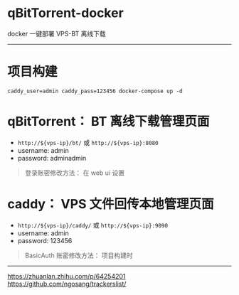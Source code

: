 # qBitTorrent-docker

docker 一键部署 VPS-BT 离线下载

------


# 项目构建

`caddy_user=admin caddy_pass=123456 docker-compose up -d`


# qBitTorrent： BT 离线下载管理页面

- `http://${vps-ip}/bt/` 或 `http://${vps-ip}:8080`
- username: admin
- password: adminadmin

> 登录账密修改方法： 在 web ui 设置


# caddy： VPS 文件回传本地管理页面

- `http://${vps-ip}/caddy/` 或 `http://${vps-ip}:9090`
- username: admin
- password: 123456

> BasicAuth 账密修改方法： 项目构建时



------

https://zhuanlan.zhihu.com/p/64254201
https://github.com/ngosang/trackerslist/
